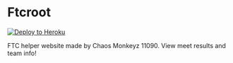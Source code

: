 Ftcroot
================

[![Deploy to Heroku](https://www.herokucdn.com/deploy/button.png)](https://heroku.com/deploy)

FTC helper website made by Chaos Monkeyz 11090. View meet results and team info!
